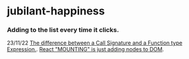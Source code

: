 # jubilant-happiness

### Adding to the list every time it clicks.

23/11/22
[The difference between a Call Signature and a Function type Expression.](https://www.typescriptlang.org/docs/handbook/2/functions.html#call-signatures). 
[React "MOUNTING" is just adding nodes to DOM](https://stackoverflow.com/a/31559566/7525907). 
